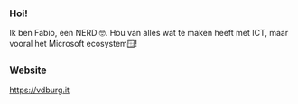 ###  Hoi!
Ik ben Fabio, een NERD 🤓. Hou van alles wat te maken heeft met ICT, maar vooral
het Microsoft ecosystem🪟!

### Website
https://vdburg.it

[badge_linkedin]: https://img.shields.io/badge/fabiovanderburg-blue?style=for-the-badge&logo=linkedin
[link_linkedin]: https://www.linkedin.com/in/fabiovanderburg
